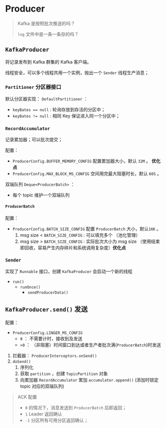 # Producer

> Kafka 是按照批次推送的吗？
> 
> 
> `log` 文件中是一条一条存的吗？
> 

## `KafkaProducer`

将记录发布到 Kafka 群集的 Kafka 客户端。

线程安全，可以多个线程共用一个实例，抛出一个 `Sender` 线程生产消息；

### `Partitioner` 分区器接口

默认分区器实现： `DefaultPartitioner` ：
* `keyBates == null` : 轮询存放到存活的分区中；
* `keyBates != null` : 相同 Key 保证进入同一个分区中；

### `RecordAccumulator`

记录累加器；可以批次提交；

配置： 
* `ProducerConfig.BUFFER_MEMORY_CONFIG` 配置累加器大小，默认 `32M` 。 **优化点**
* `ProducerConfig.MAX_BLOCK_MS_CONFIG` 空间用完最大阻塞时长，默认 `60S` 。

双端队列 `Deque<ProducerBatch>` ：
* 每个 topic 维护一个双端队列

#### `ProducerBatch`

配置： 
* `ProducerConfig.BATCH_SIZE_CONFIG` 配置 `ProducerBatch` 大小，默认`16K` 。
    1. msg size < `BATCH_SIZE_CONFIG` : 可以填充多个 （池化管理）
    2. msg size > `BATCH_SIZE_CONFIG` : 实际批次大小为 msg size （使用结束即回收，容易产生内存碎片和系统调用复杂度）**优化点**

### `Sender` 

实现了 `Runnable` 接口，创建 `KafkaProducer` 会启动一个新的线程

* `run()`
  * `runOnce()`
    * `sendProducerData()`


## `KafkaProducer.send()` 发送

配置：
* `ProducerConfig.LINGER_MS_CONFIG` 
    * `0` ： 不需要计时，接收到及发送
    * `>0` ： （非阻塞）时间窗口到达或者生产者批次满(`ProducerBatch`)时发送

1. 拦截器： `ProducerInterceptors.onSend()`
2. `doSend()`
   1. 序列化
   2. 获取 `partition` ，创建 `TopicPartition` 对象
   3. 向累加器 `RecordAccumulator` 累加 `accumulator.append()` (添加时锁定 topic 对应的双端队列)

> ACK 配置
> 
> * `0` 的情况下，消息发送到 `ProducerBatch` 后即返回；
> * `1` Leader 返回确认
> * `-1` 分区所有可用分区返回确认；
